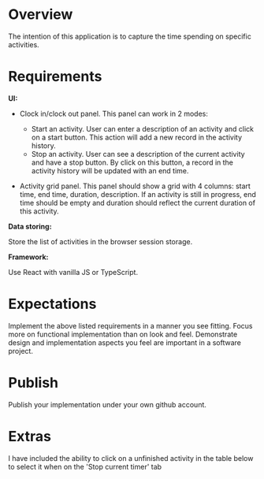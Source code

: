 # Overview
The intention of this application is to capture the time spending on specific activities.

# Requirements

**UI:**
- Clock in/clock out panel. This panel can work in 2 modes: 

    - Start an activity. User can enter a description of an activity and click on a start button. This action will add a new record in the activity history.
    - Stop an activity. User can see a description of the current activity and have a stop button. By click on this button, a record in the activity history will be updated with an end time.
- Activity grid panel. This panel should show a grid with 4 columns: start time, end time, duration, description.
If an activity is still in progress, end time should be empty and duration should reflect the current duration of this activity.

**Data storing:**

Store the list of activities in the browser session storage.

**Framework:**

Use React with vanilla JS or TypeScript.

# Expectations
Implement the above listed requirements in a manner you see fitting. Focus more on functional implementation than on look and feel.
Demonstrate design and implementation aspects you feel are important in a software project.

# Publish
Publish your implementation under your own github account.


# Extras
I have included the ability to click on a unfinished activity in the table below to select it when on the 'Stop current timer' tab 